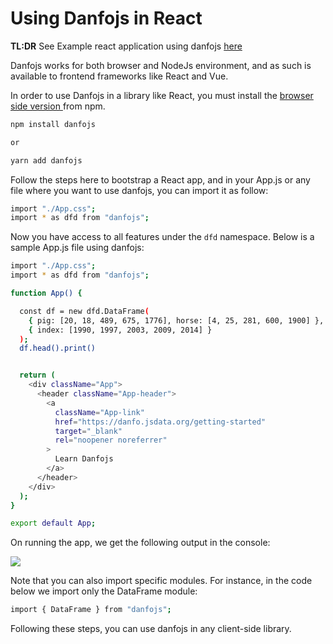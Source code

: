 # Using Danfojs in React

**TL:DR** See Example react application using danfojs [here](https://github.com/opensource9ja/Data-aRT)

Danfojs works for both browser and NodeJs environment, and as such is available to frontend frameworks like React and Vue.

In order to use Danfojs in a library like React, you must install the [browser side version ](https://www.npmjs.com/package/danfojs)from npm.

```bash
npm install danfojs

or 

yarn add danfojs
```

Follow the steps here to bootstrap a React app, and in your App.js or any file where you want to use danfojs, you can import it as follow:

```bash
import "./App.css";
import * as dfd from "danfojs";
```

Now you have access to all features under the `dfd` namespace. Below is a sample App.js file using danfojs:

```bash
import "./App.css";
import * as dfd from "danfojs";

function App() {

  const df = new dfd.DataFrame(
    { pig: [20, 18, 489, 675, 1776], horse: [4, 25, 281, 600, 1900] },
    { index: [1990, 1997, 2003, 2009, 2014] }
  );
  df.head().print()


  return (
    <div className="App">
      <header className="App-header">
        <a
          className="App-link"
          href="https://danfo.jsdata.org/getting-started"
          target="_blank"
          rel="noopener noreferrer"
        >
          Learn Danfojs 
        </a>
      </header>
    </div>
  );
}

export default App;
```

On running the app, we get the following output in the console:

![](../.gitbook/assets/screen-shot-2021-02-14-at-7.22.16-pm.png)

Note that you can also import specific modules. For instance, in the code below we import only the DataFrame module:

```bash
import { DataFrame } from "danfojs";
```

Following these steps, you can use danfojs in any client-side library.
